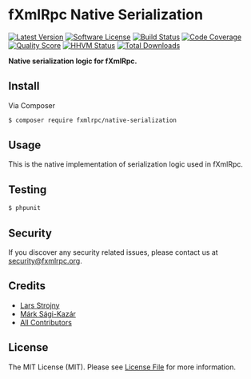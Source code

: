 # fXmlRpc Native Serialization

[![Latest Version](https://img.shields.io/github/release/fxmlrpc/native-serialization.svg?style=flat-square)](https://github.com/fxmlrpc/native-serialization/releases)
[![Software License](https://img.shields.io/badge/license-MIT-brightgreen.svg?style=flat-square)](LICENSE)
[![Build Status](https://img.shields.io/travis/fxmlrpc/native-serialization.svg?style=flat-square)](https://travis-ci.org/fxmlrpc/native-serialization)
[![Code Coverage](https://img.shields.io/scrutinizer/coverage/g/fxmlrpc/native-serialization.svg?style=flat-square)](https://scrutinizer-ci.com/g/fxmlrpc/native-serialization)
[![Quality Score](https://img.shields.io/scrutinizer/g/fxmlrpc/native-serialization.svg?style=flat-square)](https://scrutinizer-ci.com/g/fxmlrpc/native-serialization)
[![HHVM Status](https://img.shields.io/hhvm/fxmlrpc/native-serialization.svg?style=flat-square)](http://hhvm.h4cc.de/package/fxmlrpc/native-serialization)
[![Total Downloads](https://img.shields.io/packagist/dt/fxmlrpc/native-serialization.svg?style=flat-square)](https://packagist.org/packages/fxmlrpc/native-serialization)

**Native serialization logic for fXmlRpc.**


## Install

Via Composer

``` bash
$ composer require fxmlrpc/native-serialization
```


## Usage

This is the native implementation of serialization logic used in fXmlRpc.


## Testing

``` bash
$ phpunit
```


## Security

If you discover any security related issues, please contact us at [security@fxmlrpc.org](mailto:security@fxmlrpc.org).


## Credits

- [Lars Strojny](https://github.com/lstrojny)
- [Márk Sági-Kazár](https://github.com/sagikazarmark)
- [All Contributors](https://github.com/fxmlrpc/native-serialization/contributors)


## License

The MIT License (MIT). Please see [License File](LICENSE) for more information.
